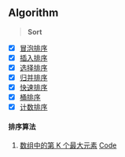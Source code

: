 ## Algorithm

> **Sort**

- [x] [冒泡排序](https://github.com/CodeRookie262/JavaScript-Algorithm-Training/blob/main/algorithm/sort/BubbleSort.js)
- [x] [插入排序](https://github.com/CodeRookie262/JavaScript-Algorithm-Training/blob/main/algorithm/sort/InsertionSort.js)
- [x] [选择排序](https://github.com/CodeRookie262/JavaScript-Algorithm-Training/blob/main/algorithm/sort/SelectionSort.js)
- [x] [归并排序](https://github.com/CodeRookie262/JavaScript-Algorithm-Training/blob/main/algorithm/sort/MergeSort.js)
- [x] [快速排序](https://github.com/CodeRookie262/JavaScript-Algorithm-Training/blob/main/algorithm/sort/QuickSort.js)
- [x] [桶排序](https://github.com/CodeRookie262/JavaScript-Algorithm-Training/blob/main/algorithm/sort/BucketSort.js)
- [x] [计数排序](https://github.com/CodeRookie262/JavaScript-Algorithm-Training/blob/main/algorithm/sort/CountSort.js)

#### 排序算法

1. [数组中的第 K 个最大元素](#) [Code](https://github.com/CodeRookie262/JavaScript-Algorithm-Training/blob/main/algorithm/sort/KthNum.js)
